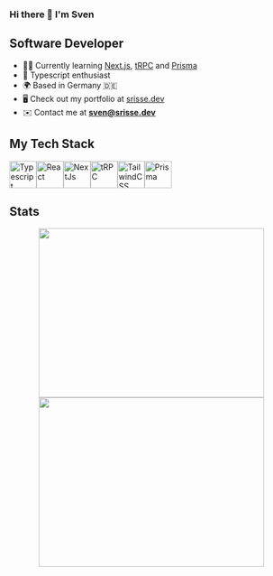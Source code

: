 ### Hi there 👋 I'm Sven

## Software Developer

* 👨‍💻  Currently learning [Next.js](https://nextjs.org/), [tRPC](https://trpc.io/) and [Prisma](https://www.prisma.io/)
* 🤝  Typescript enthusiast
* 🌍  Based in Germany 🇩🇪
* 🖥️  Check out my portfolio at [srisse.dev](https://www.srisse.dev)
* ✉️  Contact me at **sven@srisse.dev**

## My Tech Stack 
<div style="display: flex;">
  <a href="https://www.typescriptlang.org"><img src="https://raw.githubusercontent.com/danielcranney/readme-generator/main/public/icons/skills/typescript-colored.svg" width="48" height="48" alt="Typescript" /></a>
  <a href="https://www.reactjs.org"><img src="https://raw.githubusercontent.com/danielcranney/readme-generator/main/public/icons/skills/react-colored.svg" width="48" height="48" alt="React" /></a>
  <a href="https://www.nextjs.org"><img src="https://raw.githubusercontent.com/danielcranney/readme-generator/main/public/icons/skills/nextjs-colored-dark.svg" width="48" height="48" alt="NextJs" /></a>
  <a href="https://trpc.io"><img src="https://avatars.githubusercontent.com/u/78011399?s=200&v=4" width="48" height="48" alt="tRPC"/></a>
  <a href="https://www.tailwindcss.com"><img src="https://raw.githubusercontent.com/danielcranney/readme-generator/main/public/icons/skills/tailwindcss-colored.svg" width="48" height="48" alt="TailwindCSS" /></a>
  <a href="https://prisma.io"><img src="https://avatars.githubusercontent.com/u/17219288?s=200&v=4" width="48" height="48" alt="Prisma" /></a>
</div>

## Stats

<p align = "center">
  <img src = "https://github-readme-stats.vercel.app/api/top-langs/?username=svenrisse&layout=compact&theme=vue-dark&hide_border=true&langs_count=10" height= 300 width = 400>
  <img src = "https://github-readme-streak-stats.herokuapp.com?user=svenrisse&theme=vue-dark&hide_border=true" height=300 width = 400>
</p>

